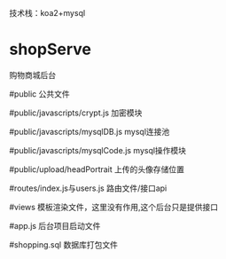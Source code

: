技术栈：koa2+mysql

# shopServe
购物商城后台

#public
公共文件

#public/javascripts/crypt.js
加密模块

#public/javascripts/mysqlDB.js
mysql连接池

#public/javascripts/mysqlCode.js
mysql操作模块

#public/upload/headPortrait
上传的头像存储位置

#routes/index.js与users.js 路由文件/接口api

#views
模板渲染文件，这里没有作用,这个后台只是提供接口

#app.js
后台项目启动文件

#shopping.sql
数据库打包文件
